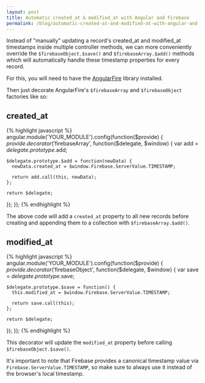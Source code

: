 ```yaml
---
layout: post
title: Automatic created_at & modified_at with Angular and Firebase
permalink: /blog/automatic-created-at-and-modified-at-with-angular-and-firebase/
---
```


Instead of "manually" updating a record's created_at and modified_at timestamps
inside multiple controller methods, we can more conveniently override the
`$firebaseObject.$save()` and `$firebaseArray.$add()` methods which will
automatically handle these timestamp properties for every record.

For this, you will need to have the
[AngularFire](https://github.com/firebase/angularfire) library installed.

Then just decorate AngularFire's `$firebaseArray` and `$firebaseObject`
factories like so:

## created_at

{% highlight javascript %}
angular.module('YOUR_MODULE').config(function($provide) {
  $provide.decorator('$firebaseArray', function($delegate, $window) {
    var add = $delegate.prototype.$add;

    $delegate.prototype.$add = function(newData) {
      newData.created_at = $window.Firebase.ServerValue.TIMESTAMP;

      return add.call(this, newData);
    };

    return $delegate;
  });
});
{% endhighlight %}

The above code will add a `created_at` property to all new records before
creating and appending them to a collection with `$firebaseArray.$add()`.

## modified_at

{% highlight javascript %}
angular.module('YOUR_MODULE').config(function($provide) {
  $provide.decorator('$firebaseObject', function($delegate, $window) {
    var save = $delegate.prototype.$save;

    $delegate.prototype.$save = function() {
      this.modified_at = $window.Firebase.ServerValue.TIMESTAMP;

      return save.call(this);
    };

    return $delegate;
  });
});
{% endhighlight %}

This decorator will update the `modified_at` property before calling
`$firebaseObject.$save()`.

It's important to note that Firebase provides a canonical timestamp value via
`Firebase.ServerValue.TIMESTAMP`, so make sure to always use it instead of the
browser's local timestamp.
